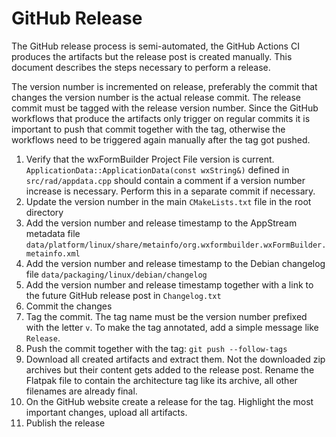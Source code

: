 # GitHub Release

The GitHub release process is semi-automated, the GitHub Actions CI produces the artifacts but the release post
is created manually. This document describes the steps necessary to perform a release.

The version number is incremented on release, preferably the commit that changes the version number is the actual
release commit. The release commit must be tagged with the release version number. Since the GitHub workflows that
produce the artifacts only trigger on regular commits it is important to push that commit together with the tag,
otherwise the workflows need to be triggered again manually after the tag got pushed.

1. Verify that the wxFormBuilder Project File version is current. `ApplicationData::ApplicationData(const wxString&)`
   defined in `src/rad/appdata.cpp` should contain a comment if a version number increase is necessary.
   Perform this in a separate commit if necessary.
2. Update the version number in the main `CMakeLists.txt` file in the root directory
3. Add the version number and release timestamp to the AppStream metadata file `data/platform/linux/share/metainfo/org.wxformbuilder.wxFormBuilder.metainfo.xml`
4. Add the version number and release timestamp to the Debian changelog file `data/packaging/linux/debian/changelog`
5. Add the version number and release timestamp together with a link to the future GitHub release post in `Changelog.txt`
6. Commit the changes
7. Tag the commit. The tag name must be the version number prefixed with the letter `v`. To make the tag annotated,
   add a simple message like `Release`.
8. Push the commit together with the tag: `git push --follow-tags`
9. Download all created artifacts and extract them. Not the downloaded zip archives but their content gets added to the release post.
    Rename the Flatpak file to contain the architecture tag like its archive, all other filenames are already final.
10. On the GitHub website create a release for the tag. Highlight the most important changes, upload all artifacts.
11. Publish the release
